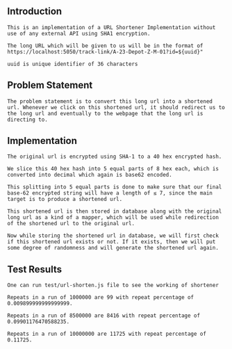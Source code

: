 ## Introduction

    This is an implementation of a URL Shortener Implementation without use of any external API using SHA1 encryption.

    The long URL which will be given to us will be in the format of
    https://localhost:5050/track-link/A-23-Depot-Z-M-01?id=${uuid}"

    uuid is unique identifier of 36 characters

## Problem Statement
    The problem statement is to convert this long url into a shortened url. Whenever we click on this shortened url, it should redirect us to the long url and eventually to the webpage that the long url is directing to.

## Implementation
    The original url is encrypted using SHA-1 to a 40 hex encrypted hash.

    We slice this 40 hex hash into 5 equal parts of 8 hex each, which is converted into decimal which again is base62 encoded.

    This splitting into 5 equal parts is done to make sure that our final base-62 encrypted string will have a length of ≤ 7, since the main target is to produce a shortened url.

    This shortened url is then stored in database along with the original long url as a kind of a mapper, which will be used while redirection of the shortened url to the original url.

    Now while storing the shortened url in database, we will first check if this shortened url exists or not. If it exists, then we will put some degree of randomness and will generate the shortened url again.

## Test Results
    One can run test/url-shorten.js file to see the working of shortener

    Repeats in a run of 1000000 are 99 with repeat percentage of 0.009899999999999999.

    Repeats in a run of 8500000 are 8416 with repeat percentage of 0.09901176470588235.

    Repeats in a run of 10000000 are 11725 with repeat percentage of 0.11725.
